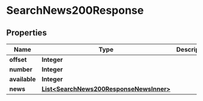 

# SearchNews200Response


## Properties

| Name | Type | Description | Notes |
|------------ | ------------- | ------------- | -------------|
|**offset** | **Integer** |  |  [optional] |
|**number** | **Integer** |  |  [optional] |
|**available** | **Integer** |  |  [optional] |
|**news** | [**List&lt;SearchNews200ResponseNewsInner&gt;**](SearchNews200ResponseNewsInner.md) |  |  [optional] |



